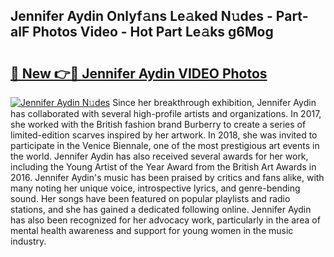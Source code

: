 ## Jennifer Aydin Onlyf𝚊ns Le𝚊ked N𝚞des - Part-alF Photos Video - Hot Part Le𝚊ks g6Mog

# <h2><a href="http://ab83164.deff.icu/?id=Jennifer+Aydin">🔗 New 👉🔴 Jennifer Aydin VIDEO Photos</a></h2>

[![Jennifer Aydin N𝚞des](https://i.imgur.com/rIISA9y.gif)](http://ab83164.deff.icu/?id=Jennifer+Aydin)
Since her breakthrough exhibition, Jennifer Aydin has collaborated with several high-profile artists and organizations. In 2017, she worked with the British fashion brand Burberry to create a series of limited-edition scarves inspired by her artwork. In 2018, she was invited to participate in the Venice Biennale, one of the most prestigious art events in the world. Jennifer Aydin has also received several awards for her work, including the Young Artist of the Year Award from the British Art Awards in 2016. Jennifer Aydin's music has been praised by critics and fans alike, with many noting her unique voice, introspective lyrics, and genre-bending sound. Her songs have been featured on popular playlists and radio stations, and she has gained a dedicated following online. Jennifer Aydin has also been recognized for her advocacy work, particularly in the area of mental health awareness and support for young women in the music industry.
